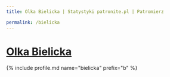 ```yaml
---
title: Olka Bielicka | Statystyki patronite.pl | Patromierz

permalink: /bielicka
---
```


# [Olka Bielicka](https://patronite.pl/bielicka)

{% include profile.md name="bielicka" prefix="b" %}
